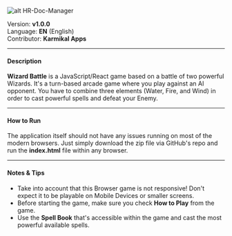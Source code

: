 ![alt HR-Doc-Manager](https://i.imgur.com/375s2ll.png)
                                                      
Version: **v1.0.0**  
Language: **EN** (English)     
Contributor: **Karmikal Apps**    

------------

#### **Description**            
**Wizard Battle** is a JavaScript/React game based on a battle of two powerful Wizards. It's a turn-based arcade game where you play against an AI opponent. You have to combine three elements (Water, Fire, and Wind) in order to cast powerful spells and defeat your Enemy. 

------------

#### **How to Run**        
The application itself should not have any issues running on most of the modern browsers. Just simply download the zip file via GitHub's repo and run the **index.html** file within any browser.

------------       

#### **Notes & Tips**                
- Take into account that this Browser game is not responsive! Don't expect it to be playable on Mobile Devices or smaller screens.
- Before starting the game, make sure you check **How to Play** from the game.
- Use the **Spell Book** that's accessible within the game and cast the most powerful available spells.